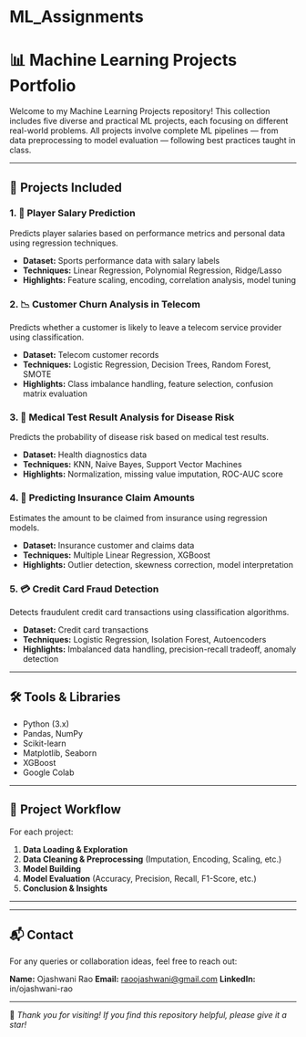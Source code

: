 # ML_Assignments
# 📊 Machine Learning Projects Portfolio

Welcome to my Machine Learning Projects repository! This collection includes five diverse and practical ML projects, each focusing on different real-world problems. All projects involve complete ML pipelines — from data preprocessing to model evaluation — following best practices taught in class.

---

## 📁 Projects Included

### 1. 🧢 Player Salary Prediction
Predicts player salaries based on performance metrics and personal data using regression techniques.

- **Dataset:** Sports performance data with salary labels  
- **Techniques:** Linear Regression, Polynomial Regression, Ridge/Lasso  
- **Highlights:** Feature scaling, encoding, correlation analysis, model tuning

### 2. 📉 Customer Churn Analysis in Telecom
Predicts whether a customer is likely to leave a telecom service provider using classification.

- **Dataset:** Telecom customer records  
- **Techniques:** Logistic Regression, Decision Trees, Random Forest, SMOTE  
- **Highlights:** Class imbalance handling, feature selection, confusion matrix evaluation

### 3. 🧪 Medical Test Result Analysis for Disease Risk
Predicts the probability of disease risk based on medical test results.

- **Dataset:** Health diagnostics data  
- **Techniques:** KNN, Naive Bayes, Support Vector Machines  
- **Highlights:** Normalization, missing value imputation, ROC-AUC score

### 4. 💸 Predicting Insurance Claim Amounts
Estimates the amount to be claimed from insurance using regression models.

- **Dataset:** Insurance customer and claims data  
- **Techniques:** Multiple Linear Regression, XGBoost  
- **Highlights:** Outlier detection, skewness correction, model interpretation

### 5. 💳 Credit Card Fraud Detection
Detects fraudulent credit card transactions using classification algorithms.

- **Dataset:** Credit card transactions  
- **Techniques:** Logistic Regression, Isolation Forest, Autoencoders  
- **Highlights:** Imbalanced data handling, precision-recall tradeoff, anomaly detection

---

## 🛠️ Tools & Libraries
- Python (3.x)
- Pandas, NumPy
- Scikit-learn
- Matplotlib, Seaborn
- XGBoost
- Google Colab

---

## 📌 Project Workflow
For each project:
1. **Data Loading & Exploration**  
2. **Data Cleaning & Preprocessing** (Imputation, Encoding, Scaling, etc.)  
3. **Model Building**  
4. **Model Evaluation** (Accuracy, Precision, Recall, F1-Score, etc.)  
5. **Conclusion & Insights**

-----


---

## 📬 Contact

For any queries or collaboration ideas, feel free to reach out:

**Name:** Ojashwani Rao
**Email:** raoojashwani@gmail.com
**LinkedIn:** in/ojashwani-rao  

---

🌟 _Thank you for visiting! If you find this repository helpful, please give it a star!_
